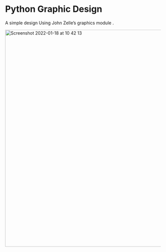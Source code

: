 # Python Graphic Design 
A simple design Using John Zelle’s graphics module .

<img width="701" alt="Screenshot 2022-01-18 at 10 42 13" src="https://user-images.githubusercontent.com/75545754/149925883-f2d8fdd4-a02b-468e-8c96-9e6d25618622.png">
